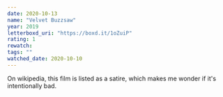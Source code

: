 ```yaml
---
date: 2020-10-13
name: "Velvet Buzzsaw"
year: 2019
letterboxd_uri: "https://boxd.it/1oZuiP"
rating: 1
rewatch: 
tags: ""
watched_date: 2020-10-10
---
```


On wikipedia, this film is listed as a satire, which makes me wonder if it's intentionally bad.
